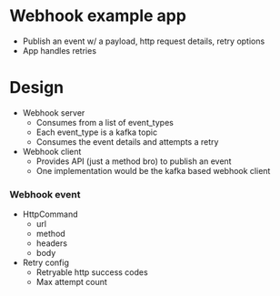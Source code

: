# Webhook example app

- Publish an event w/ a payload, http request details, retry options
- App handles retries

# Design

- Webhook server
    - Consumes from a list of event_types
    - Each event_type is a kafka topic
    - Consumes the event details and attempts a retry
- Webhook client
    - Provides API (just a method bro) to publish an event
    - One implementation would be the kafka based webhook client

### Webhook event

- HttpCommand
    - url
    - method
    - headers
    - body
- Retry config
    - Retryable http success codes
    - Max attempt count